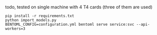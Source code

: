 todo, tested on single machine with 4 T4 cards (three of them are used)

```
pip install -r requirements.txt
python import_models.py
BENTOML_CONFIG=configuration.yml bentoml serve service:svc --api-workers=3
```

